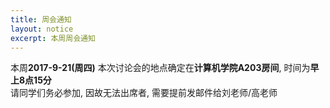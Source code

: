 ```yaml
---
title: 周会通知
layout: notice
excerpt: 本周周会通知
---
```


本周**2017-9-21(周四)** 本次讨论会的地点确定在**计算机学院A203房间**, 时间为**早上8点15分** <br>
请同学们务必参加, 因故无法出席者, 需要提前发邮件给刘老师/高老师
